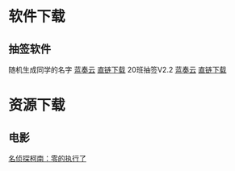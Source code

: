 # 软件下载
## 抽签软件
随机生成同学的名字 [蓝奏云](https://www.lanzous.com/i29zthc) [直链下载](https://development23.baidupan.com/2018111814bb/2018/11/03/910eb9076bece29c53f466efb1730f84.zip?st=l3KPNyRI2fGorXTnEiABwA&q=%E9%9A%8F%E6%9C%BA%E7%94%9F%E6%88%90%E5%90%8C%E5%AD%A6%E5%90%8D%E5%AD%97.zip&e=1542523374&ip=39.181.180.196&fi=5553162&up=)
20班抽签V2.2 [蓝奏云](https://www.lanzous.com/i2a2gje) [直链下载](https://development49.baidupan.com/2018111814bb/2018/11/03/2eafc27540151c28998667e556bd456c.zip?st=s6rQ0Hx7CpfVzhEMkyiNcw&q=20%E7%8F%AD%E6%8A%BD%E7%AD%BE%20V2.2.zip&e=1542523628&ip=39.181.180.196&fi=5556584&up=)
# 资源下载
## 电影
[名侦探柯南：零的执行了](http://dl196.80s.im:920/1810/名侦探柯南：零的执行人/名侦探柯南：零的执行人.mp4)
